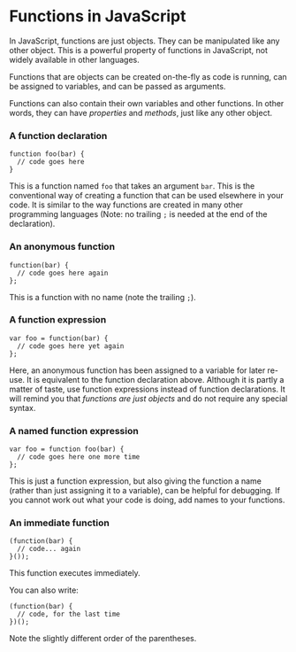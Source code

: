 # Functions in JavaScript

In JavaScript, functions are just objects. They can be manipulated like any other object. This is a powerful property of functions in JavaScript, not widely available in other languages.

Functions that are objects can be created on-the-fly as code is running, can be assigned to variables, and can be passed as arguments.

Functions can also contain their own variables and other functions. In other words, they can have *properties* and *methods*, just like any other object. 

### A function declaration

    function foo(bar) {
      // code goes here
    }

This is a function named `foo` that takes an argument `bar`. This is the conventional way of creating a function that can be used elsewhere in your code. It is similar to the way functions are created in many other programming languages (Note: no trailing `;` is needed at the end of the declaration).

### An anonymous function

    function(bar) {
      // code goes here again
    };

This is a function with no name (note the trailing `;`).

### A function expression

    var foo = function(bar) {
      // code goes here yet again
    };

Here, an anonymous function has been assigned to a variable for later re-use. It is equivalent to the function declaration above. Although it is partly a matter of taste, use function expressions instead of function declarations. It will remind you that *functions are just objects* and do not require any special syntax. 

### A named function expression

    var foo = function foo(bar) {
      // code goes here one more time
    };

This is just a function expression, but also giving the function a name (rather than just assigning it to a variable), can be helpful for debugging. If you cannot work out what your code is doing, add names to your functions.

### An immediate function

    (function(bar) {
      // code... again
    }());

This function executes immediately.

You can also write:

    (function(bar) {
      // code, for the last time
    })();

Note the slightly different order of the parentheses.





    

